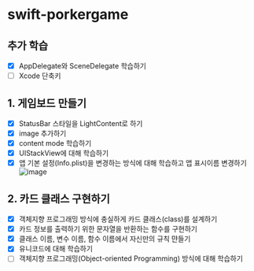 # swift-porkergame
## 추가 학습
- [x] AppDelegate와 SceneDelegate 학습하기
- [ ] Xcode 단축키

## 1. 게임보드 만들기
- [x] StatusBar 스타일을 LightContent로 하기
- [x] image 추가하기
- [x] content mode 학습하기
- [x] UIStackView에 대해 학습하기
- [x] 앱 기본 설정(Info.plist)을 변경하는 방식에 대해 학습하고 앱 표시이름 변경하기
![image](https://user-images.githubusercontent.com/115064144/226177573-6c2b1bed-249f-44e7-b068-8f6b21b2c61a.png)

## 2. 카드 클래스 구현하기
- [x] 객체지향 프로그래밍 방식에 충실하게 카드 클래스(class)를 설계하기
- [x] 카드 정보를 출력하기 위한 문자열을 반환하는 함수를 구현하기
- [x] 클래스 이름, 변수 이름, 함수 이름에서 자신만의 규칙 먄들기
- [x] 유니코드에 대해 학습하기
- [ ] 객체지향 프로그래밍(Object-oriented Programming) 방식에 대해 학습하기